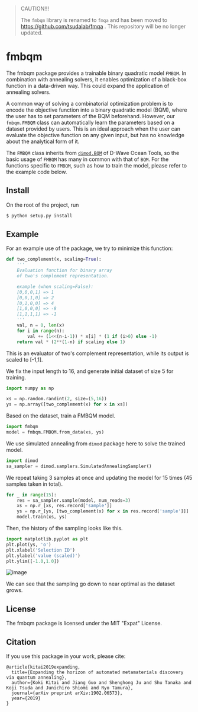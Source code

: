 > CAUTION!!!
>
> The `fmbqm` library is renamed to `fmqa` and has been moved to https://github.com/tsudalab/fmqa .
> This repository will be no longer updated.

# fmbqm
The fmbqm package provides a trainable binary quadratic model `FMBQM`.
In combination with annealing solvers, it enables optimization of
a black-box function in a data-driven way.
This could expand the application of annealing solvers.

A common way of solving a combinatorial optimization problem is to encode
the objective function into a binary quadratic model (BQM),
where the user has to set parameters of the BQM beforehand.
However, our `fmbqm.FMBQM` class can automatically learn the parameters based
on a dataset provided by users.
This is an ideal approach when the user can evaluate the objective function
on any given input, but has no knowledge about the analytical form of it.

The `FMBQM` class inherits from [`dimod.BQM`](https://docs.ocean.dwavesys.com/projects/dimod/en/latest/reference/bqm/binary_quadratic_model.html#dimod.BinaryQuadraticModel)
of D-Wave Ocean Tools, so the basic usage of `FMBQM` has many in common with that of `BQM`.
For the functions specific to `FMBQM`, such as how to train the model,
please refer to the example code below.

## Install
On the root of the project, run

```bash
$ python setup.py install
```

## Example
For an example use of the package, we try to minimize this function:

```python
def two_complement(x, scaling=True):
    '''
    Evaluation function for binary array
    of two's complement representation.

    example (when scaling=False):
    [0,0,0,1] => 1
    [0,0,1,0] => 2
    [0,1,0,0] => 4
    [1,0,0,0] => -8
    [1,1,1,1] => -1
    '''
    val, n = 0, len(x)
    for i in range(n):
        val += (1<<(n-i-1)) * x[i] * (1 if (i>0) else -1)
    return val * (2**(1-n) if scaling else 1)
```
This is an evaluator of two's complement representation, while its output is scaled to [-1,1].

We fix the input length to 16, and generate initial dataset of size 5 for training.

```python
import numpy as np

xs = np.random.randint(2, size=(5,16))
ys = np.array([two_complement(x) for x in xs])
```

Based on the dataset, train a FMBQM model.

```python
import fmbqm
model = fmbqm.FMBQM.from_data(xs, ys)
```

We use simulated annealing from `dimod` package here to solve the trained model.

```python
import dimod
sa_sampler = dimod.samplers.SimulatedAnnealingSampler()
```

We repeat taking 3 samples at once and updating the model for 15 times
(45 samples taken in total).

```python
for _ in range(15):
    res = sa_sampler.sample(model, num_reads=3)
    xs = np.r_[xs, res.record['sample']]
    ys = np.r_[ys, [two_complement(x) for x in res.record['sample']]]
    model.train(xs, ys)
```

Then, the history of the sampling looks like this.

```python
import matplotlib.pyplot as plt
plt.plot(ys, 'o')
plt.xlabel('Selection ID')
plt.ylabel('value (scaled)')
plt.ylim([-1.0,1.0])
```
![image](https://user-images.githubusercontent.com/15908202/64800217-205ed100-d5c1-11e9-8d29-b2d13bcb0e53.png)

We can see that the sampling go down to near optimal as the dataset grows.

## License

The fmbqm package is licensed under the MIT "Expat" License.

## Citation

If you use this package in your work, please cite:

```
@article{kitai2019expanding,
  title={Expanding the horizon of automated metamaterials discovery via quantum annealing},
  author={Koki Kitai and Jiang Guo and Shenghong Ju and Shu Tanaka and Koji Tsuda and Junichiro Shiomi and Ryo Tamura},
  journal={arXiv preprint arXiv:1902.06573},
  year={2019}
}
```

